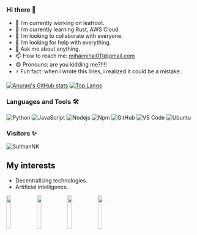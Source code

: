 ### Hi there 👋


- 🔭 I’m currently working on leafroot.
- 🌱 I’m currently learning Rust, AWS Cloud.
- 👯 I’m looking to collaborate with everyone.
- 🤔 I’m looking for help with everything.
- 💬 Ask me about anything.
- 📫 How to reach me: mihaimihai011@gmail.com
- 😄 Pronouns: are you kidding me?!!!!
- ⚡ Fun fact: when i wrote this lines, i realized it could be a mistake.

[![Anurag's GitHub stats](https://github-readme-stats.vercel.app/api?username=mihai011&count_private=true&theme=radical)](https://github.com/anuraghazra/github-readme-stats)
[![Top Langs](https://github-readme-stats.vercel.app/api/top-langs/?username=mihai011&theme=material-palenight&hide=Jupyter&layout=compact)](https://github.com/anuraghazra/github-readme-stats)

### Languages and Tools 🛠 

![Python](http://img.shields.io/badge/-Python-3776AB?style=flat-square&logo=python&logoColor=ffffff)
![JavaScript](https://img.shields.io/badge/-JavaScript-%23F7DF1C?style=flat-square&logo=javascript&logoColor=000000&labelColor=%23F7DF1C&color=%23FFCE5A)
![Nodejs](https://img.shields.io/badge/-Nodejs-339933?style=flat-square&logo=Node.js&logoColor=ffffff)
![Npm](https://img.shields.io/badge/-npm-CB3837?style=flat-square&logo=npm)
![GitHub](https://img.shields.io/badge/-GitHub-181717?style=flat-square&logo=github)
![VS Code](http://img.shields.io/badge/-VS%20Code-007ACC?style=flat-square&logo=visual-studio-code&logoColor=ffffff)
![Ubuntu](https://img.shields.io/badge/Ubuntu-E95420?style=flat-square&logo=ubuntu&logoColor=black)
<br/>

###  Visitors ✨

<p align="left"> <img src="https://komarev.com/ghpvc/?username=mihai011" alt="SulthanNK" /> </p>

## My interests
- Decentralising technologies.
- Artificial intelligence.

<span>
<img src='https://ipfs.io/ipfs/QmTgtbb4LckHaXh1YhpNcBu48cFY8zgT1Lh49q7q7ksf3M/vector/ipfs-logo-vector-ice-text.svg' height='15%' width='15%'>
<img src='https://upload.wikimedia.org/wikipedia/commons/a/ab/LeetCode_logo_white_no_text.svg' height='15%' width='15%'>
<img src='https://i2.wp.com/www.codingnagger.com/wp-content/uploads/2019/12/advent-of-code-2019.jpeg?w=2000&ssl=1' height='15%' width='15%'>
<img src='https://s3.amazonaws.com/pbblogassets/uploads/2020/04/17213507/Synthwave-and-Vaporwave-Tutorial-Look-of-Synthwave.jpg' height='15%' width='15%'>
</span>
